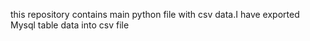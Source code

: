 this repository contains main python file with csv data.I have exported Mysql table data into csv file
